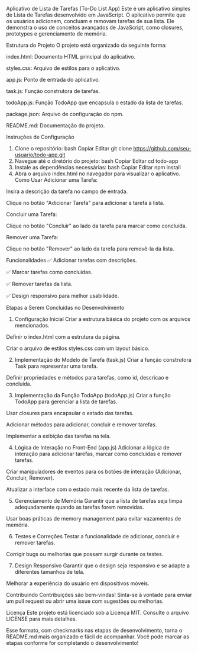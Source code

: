 Aplicativo de Lista de Tarefas (To-Do List App)
Este é um aplicativo simples de Lista de Tarefas desenvolvido em JavaScript. O aplicativo permite que os usuários adicionem, concluam e removam tarefas de sua lista. Ele demonstra o uso de conceitos avançados de JavaScript, como closures, prototypes e gerenciamento de memória.

Estrutura do Projeto
O projeto está organizado da seguinte forma:

index.html: Documento HTML principal do aplicativo.

styles.css: Arquivo de estilos para o aplicativo.

app.js: Ponto de entrada do aplicativo.

task.js: Função construtora de tarefas.

todoApp.js: Função TodoApp que encapsula o estado da lista de tarefas.

package.json: Arquivo de configuração do npm.

README.md: Documentação do projeto.

Instruções de Configuração
1. Clone o repositório:
bash
Copiar
Editar
git clone https://github.com/seu-usuario/todo-app.git
2. Navegue até o diretório do projeto:
bash
Copiar
Editar
cd todo-app
3. Instale as dependências necessárias:
bash
Copiar
Editar
npm install
4. Abra o arquivo index.html no navegador para visualizar o aplicativo.
Como Usar
Adicionar uma Tarefa:

Insira a descrição da tarefa no campo de entrada.

Clique no botão "Adicionar Tarefa" para adicionar a tarefa à lista.

Concluir uma Tarefa:

Clique no botão "Concluir" ao lado da tarefa para marcar como concluída.

Remover uma Tarefa:

Clique no botão "Remover" ao lado da tarefa para removê-la da lista.

Funcionalidades
✅ Adicionar tarefas com descrições.

✅ Marcar tarefas como concluídas.

✅ Remover tarefas da lista.

✅ Design responsivo para melhor usabilidade.

Etapas a Serem Concluídas no Desenvolvimento
1. Configuração Inicial
 Criar a estrutura básica do projeto com os arquivos mencionados.

 Definir o index.html com a estrutura da página.

 Criar o arquivo de estilos styles.css com um layout básico.

2. Implementação do Modelo de Tarefa (task.js)
 Criar a função construtora Task para representar uma tarefa.

 Definir propriedades e métodos para tarefas, como id, descricao e concluída.

3. Implementação da Função TodoApp (todoApp.js)
 Criar a função TodoApp para gerenciar a lista de tarefas.

 Usar closures para encapsular o estado das tarefas.

 Adicionar métodos para adicionar, concluir e remover tarefas.

 Implementar a exibição das tarefas na tela.

4. Lógica de Interação no Front-End (app.js)
 Adicionar a lógica de interação para adicionar tarefas, marcar como concluídas e remover tarefas.

 Criar manipuladores de eventos para os botões de interação (Adicionar, Concluir, Remover).

 Atualizar a interface com o estado mais recente da lista de tarefas.

5. Gerenciamento de Memória
 Garantir que a lista de tarefas seja limpa adequadamente quando as tarefas forem removidas.

 Usar boas práticas de memory management para evitar vazamentos de memória.

6. Testes e Correções
 Testar a funcionalidade de adicionar, concluir e remover tarefas.

 Corrigir bugs ou melhorias que possam surgir durante os testes.

7. Design Responsivo
 Garantir que o design seja responsivo e se adapte a diferentes tamanhos de tela.

 Melhorar a experiência do usuário em dispositivos móveis.

Contribuindo
Contribuições são bem-vindas! Sinta-se à vontade para enviar um pull request ou abrir uma issue com sugestões ou melhorias.

Licença
Este projeto está licenciado sob a Licença MIT. Consulte o arquivo LICENSE para mais detalhes.

Esse formato, com checkmarks nas etapas de desenvolvimento, torna o README.md mais organizado e fácil de acompanhar. Você pode marcar as etapas conforme for completando o desenvolvimento!